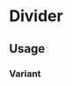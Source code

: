 # Divider

<script setup>
import {NDivider, NText, NCard} from '@nova/components'
import '@nova/components/style.css'
</script>

## Usage

### Variant

<n-card variant="flat" class="n-mb-32 n-mt-16" style="width: 400px;">
    <n-text weight="medium" type="h6" htmlTag="div" v-text="'First'" />
    <n-divider />
    <n-text weight="medium" type="h6" htmlTag="div" v-text="'Second'" />
    <n-divider />
    <n-text weight="medium" type="h6" htmlTag="div" v-text="'Third'" />
</n-card>


<div class="n-mb-32 n-mt-16" style="display: flex; flex-direction: row; gap: 16px;">
    <n-text weight="medium" type="h6" htmlTag="div" v-text="'First'" />
    <n-divider  vertical />
    <n-text weight="medium" type="h6" htmlTag="div" v-text="'Second'" />
    <n-divider vertical />
    <n-text weight="medium" type="h6" htmlTag="div" v-text="'Third'" />
</div>
